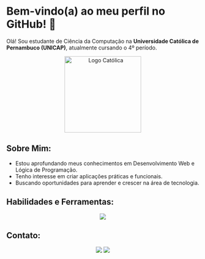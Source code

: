 # Bem-vindo(a) ao meu perfil no GitHub! 👋

Olá! Sou estudante de Ciência da Computação na **Universidade Católica de Pernambuco (UNICAP)**, atualmente cursando o 4º período.

<div align="center">
  <img src="https://github.com/user-attachments/assets/be3d648b-7fb5-47ab-b11e-4cf30af419e7" alt="Logo Católica" width="200"/>
</div>

## Sobre Mim:
-  Estou aprofundando meus conhecimentos em Desenvolvimento Web e Lógica de Programação.
-  Tenho interesse em criar aplicações práticas e funcionais.
-  Buscando oportunidades para aprender e crescer na área de tecnologia.



## Habilidades e Ferramentas:
<p align="center">
  <img src="https://skillicons.dev/icons?i=html,css,java,python,vscode,github,eclipse" />
</p>


## Contato:
<p align="center">
  <a href = "mailto:felipeassisfsantos@gmail.com"><img src="https://img.shields.io/badge/Gmail-D14836?style=for-the-badge&logo=gmail&logoColor=white" target="_blank"></a>
  <a href="https://www.linkedin.com/in/felipe-assiss/" target="_blank"><img src="https://img.shields.io/badge/LinkedIn-0077B5?style=for-the-badge&logo=linkedin&logoColor=white" target="_blank"></a> 
</p>
